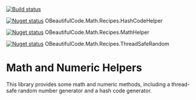 [![Build status](https://ci.appveyor.com/api/projects/status/cy79le6v05nmrph9?svg=true)](https://ci.appveyor.com/project/SurajGupta/obeautifulcode-math)

[![Nuget status](https://img.shields.io/nuget/v/OBeautifulCode.Math.Recipes.HashCodeHelper.svg)](https://www.nuget.org/packages/OBeautifulCode.Math.Recipes.HashCodeHelper)  OBeautifulCode.Math.Recipes.HashCodeHelper

[![Nuget status](https://img.shields.io/nuget/v/OBeautifulCode.Math.Recipes.MathHelper.svg)](https://www.nuget.org/packages/OBeautifulCode.Math.Recipes.MathHelper)  OBeautifulCode.Math.Recipes.MathHelper

[![Nuget status](https://img.shields.io/nuget/v/OBeautifulCode.Math.Recipes.ThreadSafeRandom.svg)](https://www.nuget.org/packages/OBeautifulCode.Math.Recipes.ThreadSafeRandom)  OBeautifulCode.Math.Recipes.ThreadSafeRandom

Math and Numeric Helpers
========================
This library provides some math and numeric methods, including a thread-safe random number generator and a hash code generator.